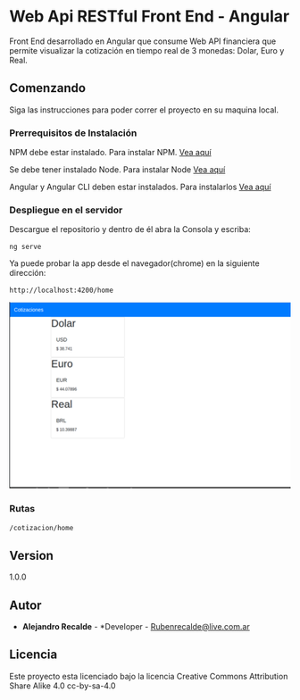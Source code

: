 # Web Api RESTful Front End - Angular 

Front End desarrollado en Angular que consume Web API financiera que permite visualizar la cotización en tiempo real de 3 monedas: Dolar, Euro y Real.

## Comenzando

Siga las instrucciones para poder correr el proyecto en su maquina local. 

### Prerrequisitos de Instalación 

NPM debe estar instalado. Para instalar NPM. [Vea aquí](https://www.npmjs.com/get-npm)

Se debe tener instalado Node. Para instalar Node [Vea aquí](https://howtonode.org/how-to-install-nodejs)

Angular y Angular CLI deben estar instalados. Para instalarlos [Vea aquí](https://victorroblesweb.es/2018/05/23/instalar-angular-6-con-angular-cli/)


### Despliegue en el servidor

Descargue el repositorio y dentro de él abra la Consola y escriba:

```
ng serve
```

Ya puede probar la app desde el navegador(chrome) en la siguiente dirección:

```
http://localhost:4200/home
```
![](apiFront.png)

### Rutas

```
/cotizacion/home
```

## Version

1.0.0

## Autor

* **Alejandro Recalde** - *Developer - Rubenrecalde@live.com.ar


## Licencia

Este proyecto esta licenciado bajo la licencia Creative Commons Attribution Share Alike 4.0	cc-by-sa-4.0

